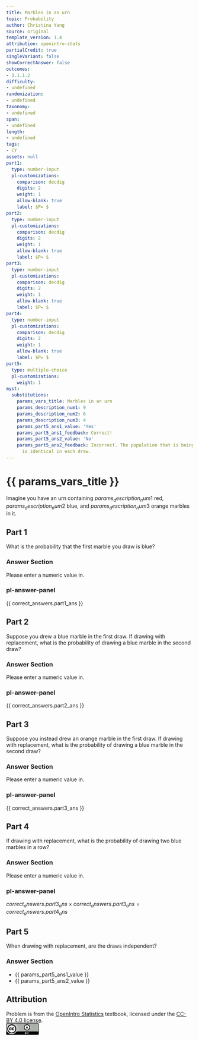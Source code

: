 ```yaml
---
title: Marbles in an urn
topic: Probability
author: Christina Yang
source: original
template_version: 1.4
attribution: openintro-stats
partialCredit: true
singleVariant: false
showCorrectAnswer: false
outcomes:
- 3.1.1.2
difficulty:
- undefined
randomization:
- undefined
taxonomy:
- undefined
span:
- undefined
length:
- undefined
tags:
- CY
assets: null
part1:
  type: number-input
  pl-customizations:
    comparison: decdig
    digits: 2
    weight: 1
    allow-blank: true
    label: $P= $
part2:
  type: number-input
  pl-customizations:
    comparison: decdig
    digits: 2
    weight: 1
    allow-blank: true
    label: $P= $
part3:
  type: number-input
  pl-customizations:
    comparison: decdig
    digits: 2
    weight: 1
    allow-blank: true
    label: $P= $
part4:
  type: number-input
  pl-customizations:
    comparison: decdig
    digits: 2
    weight: 1
    allow-blank: true
    label: $P= $
part5:
  type: multiple-choice
  pl-customizations:
    weight: 1
myst:
  substitutions:
    params_vars_title: Marbles in an urn
    params_description_num1: 9
    params_description_num2: 6
    params_description_num3: 4
    params_part5_ans1_value: 'Yes'
    params_part5_ans1_feedback: Correct!
    params_part5_ans2_value: 'No'
    params_part5_ans2_feedback: Incorrect. The population that is being sampled from
      is identical in each draw.
---
```

# {{ params_vars_title }}
Imagine you have an urn containing ${{ params_description_num1 }}$ red, ${{ params_description_num2 }}$ blue, and ${{ params_description_num3 }}$ orange marbles in it.

## Part 1

What is the probability that the first marble you draw is blue?

### Answer Section

Please enter a numeric value in.

### pl-answer-panel

{{ correct_answers.part1_ans }}

## Part 2

Suppose you drew a blue marble in the first draw. If drawing with replacement, what is the probability of drawing a blue marble in the second draw?

### Answer Section

Please enter a numeric value in.

### pl-answer-panel

{{ correct_answers.part2_ans }}

## Part 3

Suppose you instead drew an orange marble in the first draw. If drawing with replacement, what is the probability of drawing a blue marble in the second draw?

### Answer Section

Please enter a numeric value in.

### pl-answer-panel

{{ correct_answers.part3_ans }}

## Part 4

If drawing with replacement, what is the probability of drawing two blue marbles in a row?

### Answer Section

Please enter a numeric value in.

### pl-answer-panel

${{ correct_answers.part3_ans }}\times{{ correct_answers.part3_ans }}={{ correct_answers.part4_ans }}$

## Part 5

When drawing with replacement, are the draws independent?

### Answer Section

- {{ params_part5_ans1_value }}
- {{ params_part5_ans2_value }}

## Attribution

Problem is from the [OpenIntro Statistics](https://openintro.org/book/os/) textbook, licensed under the [CC-BY 4.0 license](https://creativecommons.org/licenses/by/4.0/).<br>![Image representing the Creative Commons 4.0 BY license.](https://raw.githubusercontent.com/firasm/bits/master/by.png)